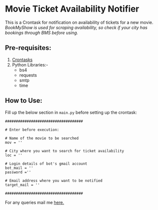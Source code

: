 # Movie Ticket Availability Notifier
This is a Crontask for notification on availability of tickets for a new movie.<br />
*BookMyShow is used for scraping availability, so check if your city has bookings through BMS before using.*

## Pre-requisites:
1. [Crontasks](https://awc.com.my/uploadnew/5ffbd639c5e6eccea359cb1453a02bed_Setting%20Up%20Cron%20Job%20Using%20crontab.pdf)
2. Python Libraries:-
    - bs4
    - requests
    - smtp
    - time

## How to Use:

Fill up the below section in ```main.py``` before setting up the crontask:
```
####################################

# Enter before execution:

# Name of the movie to be searched
mov = ''

# City where you want to search for ticket availability
loc = ''

# Login details of bot's gmail account
bot_mail = ''
password =''

# Email address where you want to be notified
target_mail = ''

####################################
```
<!--test3-->
For any queries mail me [here.](mailto:vivek.kaushal@outlook.com)
